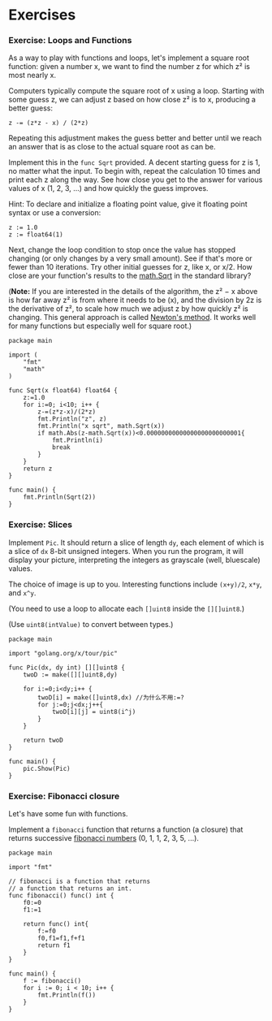 # Exercises

### Exercise: Loops and Functions

As a way to play with functions and loops, let's implement a square root function: given a number x, we want to find the number z for which z² is most nearly x.

Computers typically compute the square root of x using a loop. Starting with some guess z, we can adjust z based on how close z² is to x, producing a better guess:

```
z -= (z*z - x) / (2*z)
```

Repeating this adjustment makes the guess better and better until we reach an answer that is as close to the actual square root as can be.

Implement this in the `func Sqrt` provided. A decent starting guess for z is 1, no matter what the input. To begin with, repeat the calculation 10 times and print each z along the way. See how close you get to the answer for various values of x (1, 2, 3, ...) and how quickly the guess improves.

Hint: To declare and initialize a floating point value, give it floating point syntax or use a conversion:

```
z := 1.0
z := float64(1)
```

Next, change the loop condition to stop once the value has stopped changing (or only changes by a very small amount). See if that's more or fewer than 10 iterations. Try other initial guesses for z, like x, or x/2. How close are your function's results to the [math.Sqrt](https://go.dev/pkg/math/#Sqrt) in the standard library?

(**Note:** If you are interested in the details of the algorithm, the z² − x above is how far away z² is from where it needs to be (x), and the division by 2z is the derivative of z², to scale how much we adjust z by how quickly z² is changing. This general approach is called [Newton's method](https://en.wikipedia.org/wiki/Newton's\_method). It works well for many functions but especially well for square root.)

```
package main

import (
	"fmt"
	"math"
)

func Sqrt(x float64) float64 {
	z:=1.0
	for i:=0; i<10; i++ {
		z-=(z*z-x)/(2*z)
		fmt.Println("z", z)
		fmt.Println("x sqrt", math.Sqrt(x))
		if math.Abs(z-math.Sqrt(x))<0.00000000000000000000000001{
			fmt.Println(i)
			break
		}
	}
	return z
}

func main() {
	fmt.Println(Sqrt(2))
}

```

### Exercise: Slices

Implement `Pic`. It should return a slice of length `dy`, each element of which is a slice of `dx` 8-bit unsigned integers. When you run the program, it will display your picture, interpreting the integers as grayscale (well, bluescale) values.

The choice of image is up to you. Interesting functions include `(x+y)/2`, `x*y`, and `x^y`.

(You need to use a loop to allocate each `[]uint8` inside the `[][]uint8`.)

(Use `uint8(intValue)` to convert between types.)

```
package main

import "golang.org/x/tour/pic"

func Pic(dx, dy int) [][]uint8 {
	twoD := make([][]uint8,dy)
	
	for i:=0;i<dy;i++ {
		twoD[i] = make([]uint8,dx) //为什么不用:=?
		for j:=0;j<dx;j++{
			twoD[i][j] = uint8(i^j)
		}
	}
	
	return twoD
}

func main() {
	pic.Show(Pic)
}

```

### Exercise: Fibonacci closure

Let's have some fun with functions.

Implement a `fibonacci` function that returns a function (a closure) that returns successive [fibonacci numbers](https://en.wikipedia.org/wiki/Fibonacci\_number) (0, 1, 1, 2, 3, 5, ...).

```
package main

import "fmt"

// fibonacci is a function that returns
// a function that returns an int.
func fibonacci() func() int {
	f0:=0
	f1:=1
	
	return func() int{
		f:=f0
		f0,f1=f1,f+f1
		return f1
	}
}

func main() {
	f := fibonacci()
	for i := 0; i < 10; i++ {
		fmt.Println(f())
	}
}

```


